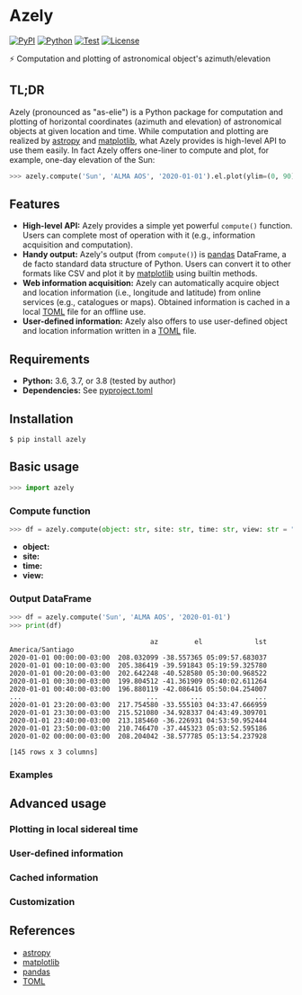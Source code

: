 # Azely

[![PyPI](https://img.shields.io/pypi/v/azely.svg?label=PyPI&style=flat-square)](https://pypi.org/pypi/azely/)
[![Python](https://img.shields.io/pypi/pyversions/azely.svg?label=Python&color=yellow&style=flat-square)](https://pypi.org/pypi/azely/)
[![Test](https://img.shields.io/github/workflow/status/astropenguin/azely/Test?logo=github&label=Test&style=flat-square)](https://github.com/astropenguin/azely/actions)
[![License](https://img.shields.io/badge/license-MIT-blue.svg?label=License&style=flat-square)](LICENSE)

:zap: Computation and plotting of astronomical object's azimuth/elevation

## TL;DR

Azely (pronounced as "as-elie") is a Python package for computation and plotting of horizontal coordinates (azimuth and elevation) of astronomical objects at given location and time.
While computation and plotting are realized by [astropy] and [matplotlib], what Azely provides is high-level API to use them easily.
In fact Azely offers one-liner to compute and plot, for example, one-day elevation of the Sun:

```python
>>> azely.compute('Sun', 'ALMA AOS', '2020-01-01').el.plot(ylim=(0, 90))
```

## Features

- **High-level API:** Azely provides a simple yet powerful `compute()` function. Users can complete most of operation with it (e.g., information acquisition and computation).
- **Handy output:** Azely's output (from `compute()`) is [pandas] DataFrame, a de facto standard data structure of Python. Users can convert it to other formats like CSV and plot it by [matplotlib] using builtin methods.
- **Web information acquisition:** Azely can automatically acquire object and location information (i.e., longitude and latitude) from online services (e.g., catalogues or maps). Obtained information is cached in a local [TOML] file for an offline use.
- **User-defined information:** Azely also offers to use user-defined object and location information written in a [TOML] file.

## Requirements

- **Python:** 3.6, 3.7, or 3.8 (tested by author)
- **Dependencies:** See [pyproject.toml](https://github.com/astropenguin/azely/blob/master/pyproject.toml)

## Installation

```shell
$ pip install azely
```

## Basic usage

```python
>>> import azely
```

### Compute function

```python
>>> df = azely.compute(object: str, site: str, time: str, view: str = "", ...)
```

- **object:**
- **site:**
- **time:**
- **view:**

### Output DataFrame

```python
>>> df = azely.compute('Sun', 'ALMA AOS', '2020-01-01')
>>> print(df)
```
```
                                   az         el             lst
America/Santiago
2020-01-01 00:00:00-03:00  208.032099 -38.557365 05:09:57.683037
2020-01-01 00:10:00-03:00  205.386419 -39.591843 05:19:59.325780
2020-01-01 00:20:00-03:00  202.642248 -40.528580 05:30:00.968522
2020-01-01 00:30:00-03:00  199.804512 -41.361909 05:40:02.611264
2020-01-01 00:40:00-03:00  196.880119 -42.086416 05:50:04.254007
...                               ...        ...             ...
2020-01-01 23:20:00-03:00  217.754580 -33.555103 04:33:47.666959
2020-01-01 23:30:00-03:00  215.521080 -34.928337 04:43:49.309701
2020-01-01 23:40:00-03:00  213.185460 -36.226931 04:53:50.952444
2020-01-01 23:50:00-03:00  210.746470 -37.445323 05:03:52.595186
2020-01-02 00:00:00-03:00  208.204042 -38.577785 05:13:54.237928

[145 rows x 3 columns]
```

### Examples

## Advanced usage

### Plotting in local sidereal time

### User-defined information

### Cached information

### Customization

## References

- [astropy]
- [matplotlib]
- [pandas]
- [TOML]

<!-- references -->
[astropy]: https://astropy.org
[matplotlib]: https://matplotlib.org
[pandas]: https://pandas.pydata.org
[TOML]: https://github.com/toml-lang/toml
